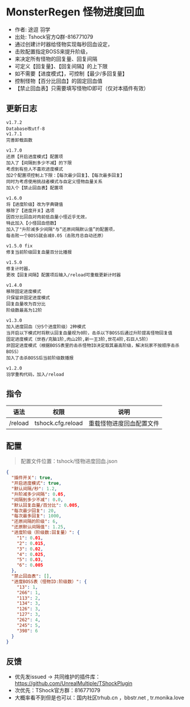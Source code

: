 # MonsterRegen 怪物进度回血
- 作者: 途逗 羽学
- 出处: Tshock官方Q群-816771079
- 通过创建计时器给怪物实现每秒回血设定，
- 击败配置指定BOSS来提升阶级，
- 来决定所有怪物的回复量、回复间隔
- 可定义【回复量】、【回复间隔】的上下限
- 如不需要【进度模式】，可控制【最少/多回复量】
- 控制怪物【百分比回血】的固定回血值
- 【禁止回血表】只需要填写怪物ID即可（仅对本插件有效）

## 更新日志

```
v1.7.2
Database改utf-8
v1.7.1
完善卸载函数

v1.7.0
还原【开启进度模式】配置项
加入了【间隔到多少不减】的下限
考虑到有些人不喜欢进度模式
加2个配置项控制上下限：【每次最少回复】、【每次最多回复】
同时为考虑使用挑战者模式与自定义怪物血量关系
加入个【禁止回血表】配置项

v1.6.0
将【进度阶级】改为字典键值
移除了【进度开关】选项
因百分比回血对肉前低血量小怪近乎无效，
特此加入【小怪回血倍数】
加入了"升阶减多少间隔"与“还原间隔默认值”的配置项，
每击败一个BOSS就会减0.05（击败月总自动还原）

v1.5.0 fix
修复当前阶级回复血量百分比播报

v1.5.0
修复计时器，
更改【回复间隔】配置项后输入/reload可重载更新计时器

v1.4.0
移除固定进度模式
只保留非固定进度模式
回复血量改为百分比
阶级数最高为12阶

v1.3.0
加入进度回血（分5个进度阶级）2种模式
当开启以下模式时将默认回复血量视为0阶，击杀以下BOSS后通过升阶提高怪物回复值
固定进度模式（世吞/克脑1阶,肉山2阶,新一王3阶,世花4阶,石巨人5阶）
非固定进度模式（根据BOSS表里的击杀怪物ID决定取其最高阶级，解决玩家不按顺序击杀BOSS）
加入了击杀BOSS后当前阶级数播报

v1.2.0
羽学重构代码，加入/reload

```

## 指令

| 语法           |        权限         |   说明   |
| -------------- | :-----------------: | :------: |
| /reload | tshock.cfg.reload  | 重载怪物进度回血配置文件   |

## 配置
> 配置文件位置：tshock/怪物进度回血.json
```json
{
  "插件开关": true,
  "开启进度模式": true,
  "默认间隔/秒": 1.2,
  "升阶减多少间隔": 0.05,
  "间隔到多少不减": 0.0,
  "默认回复血量/百分比": 0.005,
  "每次最少回复": 20,
  "每次最多回复": 1000,
  "还原间隔的阶级": 6,
  "还原默认间隔值": 1.25,
  "进度阶级（阶级数:回复量）": {
    "1": 0.01,
    "2": 0.015,
    "3": 0.02,
    "4": 0.025,
    "5": 0.03,
    "6": 0.005
  },
  "禁止回血表": [],
  "进度BOSS表（怪物ID:阶级数）": {
    "13": 1,
    "266": 1,
    "113": 2,
    "134": 3,
    "126": 3,
    "127": 3,
    "262": 4,
    "245": 5,
    "398": 6
  }
}
```
## 反馈
- 优先发issued -> 共同维护的插件库：https://github.com/UnrealMultiple/TShockPlugin
- 次优先：TShock官方群：816771079
- 大概率看不到但是也可以：国内社区trhub.cn ，bbstr.net , tr.monika.love
